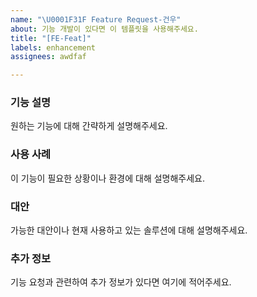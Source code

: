 ```yaml
---
name: "\U0001F31F Feature Request-건우"
about: 기능 개발이 있다면 이 템플릿을 사용해주세요.
title: "[FE-Feat]"
labels: enhancement
assignees: awdfaf

---
```


### 기능 설명
원하는 기능에 대해 간략하게 설명해주세요.

### 사용 사례
이 기능이 필요한 상황이나 환경에 대해 설명해주세요.

### 대안
가능한 대안이나 현재 사용하고 있는 솔루션에 대해 설명해주세요.

### 추가 정보
기능 요청과 관련하여 추가 정보가 있다면 여기에 적어주세요.
